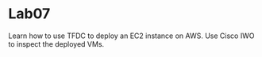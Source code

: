 # Lab07

Learn how to use TFDC to deploy an EC2 instance on AWS. Use Cisco IWO to inspect the deployed VMs.
